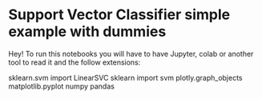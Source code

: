 # Support Vector Classifier simple example with dummies

Hey!
To run this notebooks you will have to have Jupyter, colab or
another tool to read it and the follow extensions:

sklearn.svm import LinearSVC
sklearn import svm
plotly.graph_objects
matplotlib.pyplot
numpy
pandas
